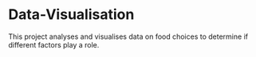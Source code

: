 # Data-Visualisation
This project analyses and visualises data on food choices to determine if different factors play a role.
